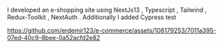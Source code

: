 <p>
I developed an e-shopping site using NextJs13 , Typescript , Tailwind , Redux-Toolkit , NextAuth . Additionally I added Cypress test</p>





https://github.com/erdemir123/e-commerce/assets/108179253/7011a395-07ed-40c9-8bee-0a52acfd2e82

